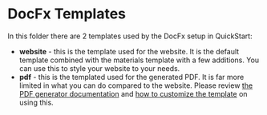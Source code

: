 # DocFx Templates

In this folder there are 2 templates used by the DocFx setup in QuickStart:

* **website** - this is the template used for the website. It is the default template combined with the materials template with a few additions. You can use this to style your website to your needs.
* **pdf** - this is the templated used for the generated PDF. It is far more limited in what you can do compared to the website. Please review [the PDF generator documentation](https://dotnet.github.io/docfx/docs/pdf.html) and [how to customize the template](https://dotnet.github.io/docfx/docs/template.html) on using this.